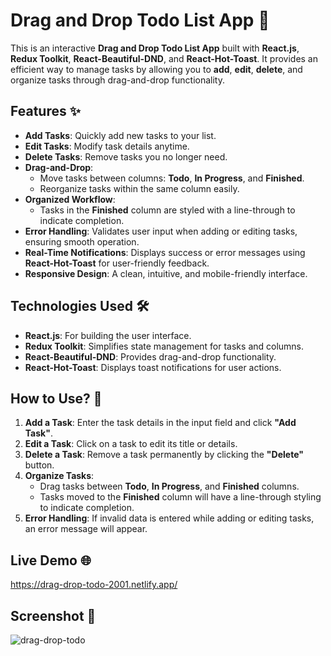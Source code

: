 # Drag and Drop Todo List App 📝  

This is an interactive **Drag and Drop Todo List App** built with **React.js**, **Redux Toolkit**, **React-Beautiful-DND**, and **React-Hot-Toast**. It provides an efficient way to manage tasks by allowing you to **add**, **edit**, **delete**, and organize tasks through drag-and-drop functionality.

## Features ✨  

- **Add Tasks**: Quickly add new tasks to your list.  
- **Edit Tasks**: Modify task details anytime.  
- **Delete Tasks**: Remove tasks you no longer need.  
- **Drag-and-Drop**:  
  - Move tasks between columns: **Todo**, **In Progress**, and **Finished**.  
  - Reorganize tasks within the same column easily.  
- **Organized Workflow**:  
  - Tasks in the **Finished** column are styled with a line-through to indicate completion.  
- **Error Handling**: Validates user input when adding or editing tasks, ensuring smooth operation.  
- **Real-Time Notifications**: Displays success or error messages using **React-Hot-Toast** for user-friendly feedback.  
- **Responsive Design**: A clean, intuitive, and mobile-friendly interface.  

## Technologies Used 🛠️  

- **React.js**: For building the user interface.  
- **Redux Toolkit**: Simplifies state management for tasks and columns.  
- **React-Beautiful-DND**: Provides drag-and-drop functionality.  
- **React-Hot-Toast**: Displays toast notifications for user actions.

## How to Use? 🤔  

1. **Add a Task**: Enter the task details in the input field and click **"Add Task"**.  
2. **Edit a Task**: Click on a task to edit its title or details.  
3. **Delete a Task**: Remove a task permanently by clicking the **"Delete"** button.  
4. **Organize Tasks**:  
   - Drag tasks between **Todo**, **In Progress**, and **Finished** columns.  
   - Tasks moved to the **Finished** column will have a line-through styling to indicate completion.  
5. **Error Handling**: If invalid data is entered while adding or editing tasks, an error message will appear.  

## Live Demo 🌐  
https://drag-drop-todo-2001.netlify.app/

## Screenshot 📸  
![drag-drop-todo](https://github.com/user-attachments/assets/25b34d46-1dc4-45a1-a3cb-fab523d336d3)

